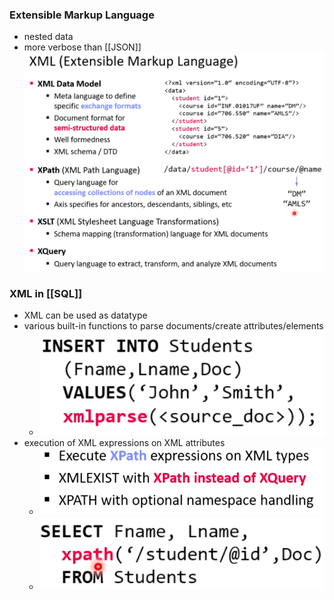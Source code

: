 ### Extensible Markup Language
+ nested data
+ more verbose than [[JSON]]
 ![](Pasted%20image%2020220412155114.png)

### XML in [[SQL]]
+ XML can be used as datatype
+ various built-in functions to parse documents/create attributes/elements
	+ ![](Pasted%20image%2020220412155315.png)
+ execution of XML expressions on XML attributes
	+ ![](Pasted%20image%2020220412155357.png)
	+ ![](Pasted%20image%2020220412155403.png)

